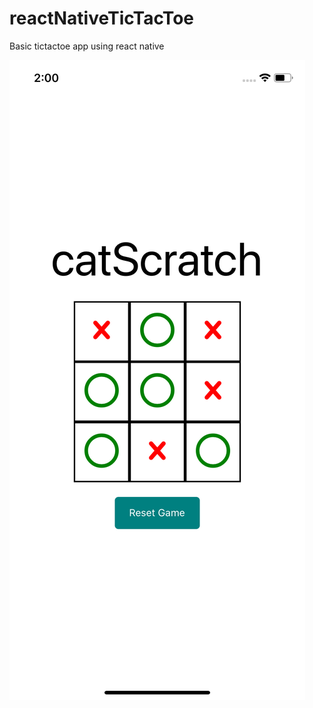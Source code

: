 # reactNativeTicTacToe
Basic tictactoe app using react native

![width:50%](images/Simulator%20Screen%20Shot%20-%20iPhone%2011%20-%202020-04-01%20at%2002.00.18.png)
